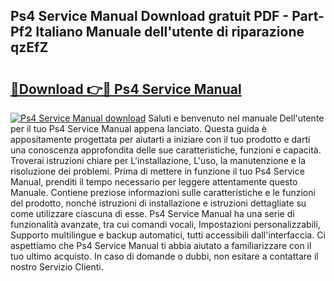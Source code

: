 ## Ps4 Service Manual Download gratuit PDF - Part-Pf2 Italiano Manuale dell'utente di riparazione qzEfZ

# <h2><a href="http://dfbph2.blite.top/?on=Ps4+Service+Manual">🔗Download 👉🔴 Ps4 Service Manual</a></h2>

[![Ps4 Service Manual download](https://i.imgur.com/lujVjoI.png)](http://dfbph2.blite.top/?on=Ps4+Service+Manual)
Saluti e benvenuto nel manuale Dell'utente per il tuo Ps4 Service Manual appena lanciato. Questa guida è appositamente progettata per aiutarti a iniziare con il tuo prodotto e darti una conoscenza approfondita delle sue caratteristiche, funzioni e capacità. Troverai istruzioni chiare per L'installazione, L'uso, la manutenzione e la risoluzione dei problemi. Prima di mettere in funzione il tuo Ps4 Service Manual, prenditi il tempo necessario per leggere attentamente questo Manuale. Contiene preziose informazioni sulle caratteristiche e le funzioni del prodotto, nonché istruzioni di installazione e istruzioni dettagliate su come utilizzare ciascuna di esse. Ps4 Service Manual ha una serie di funzionalità avanzate, tra cui comandi vocali, Impostazioni personalizzabili, Supporto multilingue e backup automatici, tutti accessibili dall'interfaccia. Ci aspettiamo che Ps4 Service Manual ti abbia aiutato a familiarizzare con il tuo ultimo acquisto. In caso di domande o dubbi, non esitare a contattare il nostro Servizio Clienti.
